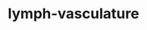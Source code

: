 ---
title: lymph-vasculature
release_version: v1.3
hra_release_version:
  - v1.1
  - v1.2
  - v1.3
model_type: asct-b
description: '[Anatomical Structures, Cell Types, plus Biomarkers (ASCT+B) tables](https://hubmapconsortium.github.io/ccf/pages/ccf-anatomical-structures.html) aim to capture the nested *part_of* structure of anatomical human body parts, the typology of cells, and biomarkers used to identify cell types. The tables are authored and reviewed by an international team of experts.'
creators:
  - 0000-0002-6300-1647
  - 0000-0003-1361-7109
  - 0000-0003-0834-8274
project_leads:
  - 0000-0002-3321-6137
reviewers:
  - 0000-0002-2597-881X
  - 0000-0001-7655-4833
creation_date: 2022-05-06T00:00:00
license: CC BY 4.0
publisher:  HuBMAP 
funder:  National Institutes of Health 
award_number:  OT2OD026671 
hubmap_id:  HBM577.JGGH.294 
datatable: ASCT-B_VH_Lymph_Vasculature.csv
doi: https://doi.org/10.48539/HBM577.JGGH.294
---